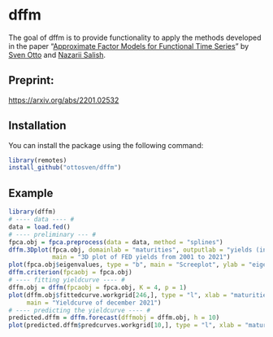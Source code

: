 # dffm


<!-- badges: start -->


<!-- badges: end -->


The goal of dffm is to provide functionality to apply the methods
developed in the paper “[Approximate Factor Models for Functional Time Series](https://arxiv.org/abs/2201.02532)” by [Sven
Otto](https://www.svenotto.com) and [Nazarii Salish](https://sites.google.com/site/nazariisalish/home).


## Preprint: 


https://arxiv.org/abs/2201.02532


## Installation

You can install the package using the following command:

``` r
library(remotes)
install_github("ottosven/dffm")
```

## Example
``` r
library(dffm)
# ---- data ---- #
data = load.fed()
# ---- preliminary --- #
fpca.obj = fpca.preprocess(data = data, method = "splines")
dffm.3Dplot(fpca.obj, domainlab = "maturities", outputlab = "yields (in percent)", 
            main = "3D plot of FED yields from 2001 to 2021")
plot(fpca.obj$eigenvalues, type = "b", main = "Screeplot", ylab = "eigenvalues")
dffm.criterion(fpcaobj = fpca.obj)
# ---- fitting yieldcurve ---- #
dffm.obj = dffm(fpcaobj = fpca.obj, K = 4, p = 1)
plot(dffm.obj$fittedcurve.workgrid[246,], type = "l", xlab = "maturities", ylab = "yields (in percent)", 
     main = "Yieldcurve of december 2021")
# ---- predicting the yieldcurve ---- #
predicted.dffm = dffm.forecast(dffmobj = dffm.obj, h = 10)
plot(predicted.dffm$predcurves.workgrid[10,], type = "l", xlab = "maturities", ylab = "yields (in percent)", main = "Predicted yieldcurve of october 2022")
```
